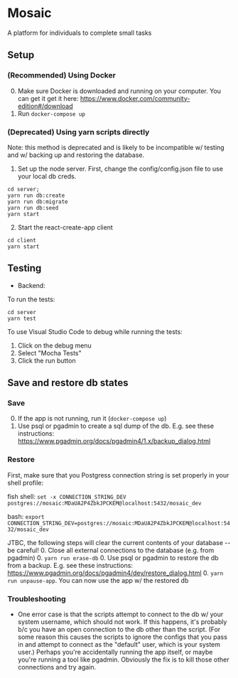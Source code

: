# Mosaic 

A platform for individuals to complete small tasks

## Setup

### (Recommended) Using Docker

0. Make sure Docker is downloaded and running on your computer. You can get it get it here: https://www.docker.com/community-edition#/download
0. Run `docker-compose up`

### (Deprecated) Using yarn scripts directly

Note: this method is deprecated and is likely to be incompatible w/ testing and w/ backing up and restoring the database.

1. Set up the node server.
  First, change the config/config.json file to use your local db creds.
  
```
cd server;
yarn run db:create
yarn run db:migrate
yarn run db:seed
yarn start
```

2. Start the react-create-app client

```
cd client 
yarn start
```

## Testing

- Backend:

To run the tests:

```
cd server
yarn test
```

To use Visual Studio Code to debug while running the tests:
1. Click on the debug menu
2. Select "Mocha Tests"
3. Click the run button

## Save and restore db states

### Save
0. If the app is not running, run it (`docker-compose up`)
0. Use psql or pgadmin to create a sql dump of the db. E.g. see these instructions: https://www.pgadmin.org/docs/pgadmin4/1.x/backup_dialog.html

### Restore

First, make sure that you Postgress connection string is set properly in your shell profile:

fish shell:
`set -x CONNECTION_STRING_DEV postgres://mosaic:MDaUA2P4ZbkJPCKEM@localhost:5432/mosaic_dev`

bash:
`export CONNECTION_STRING_DEV=postgres://mosaic:MDaUA2P4ZbkJPCKEM@localhost:5432/mosaic_dev`

JTBC, the following steps will clear the current contents of your database -- be careful!
0. Close all external connections to the database (e.g. from pgadmin)
0. `yarn run erase-db`
0. Use psql or pgadmin to restore the db from a backup. E.g. see these instructions: https://www.pgadmin.org/docs/pgadmin4/dev/restore_dialog.html
0. `yarn run unpause-app`. You can now use the app w/ the restored db

### Troubleshooting
- One error case is that the scripts attempt to connect to the db w/ your system username, which should not work. If this happens, it's probably b/c you have an open connection to the db other than the script. (For some reason this causes the scripts to ignore the configs that you pass in and attempt to connect as the "default" user, which is your system user.) Perhaps you're accidentally running the app itself, or maybe you're running a tool like pgadmin. Obviously the fix is to kill those other connections and try again.